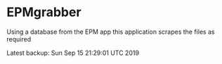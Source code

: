 # EPMgrabber
Using a database from the EPM app this application scrapes the files as required


Latest backup: Sun Sep 15 21:29:01 UTC 2019

